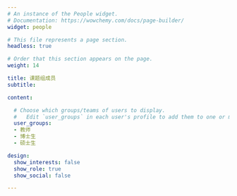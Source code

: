 ```yaml
---
# An instance of the People widget.
# Documentation: https://wowchemy.com/docs/page-builder/
widget: people

# This file represents a page section.
headless: true

# Order that this section appears on the page.
weight: 14

title: 课题组成员
subtitle:

content:

  # Choose which groups/teams of users to display.
  #   Edit `user_groups` in each user's profile to add them to one or more of these groups.
  user_groups:
  - 教师
  - 博士生
  - 硕士生

design:
  show_interests: false
  show_role: true
  show_social: false

---
```

